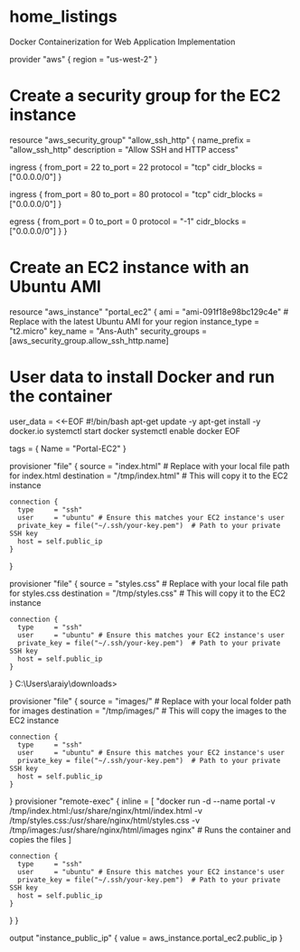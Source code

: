# home_listings
Docker Containerization for Web Application Implementation  

provider "aws" {
  region = "us-west-2"
}

# Create a security group for the EC2 instance

resource "aws_security_group" "allow_ssh_http" {
  name_prefix = "allow_ssh_http"
  description = "Allow SSH and HTTP access"

  ingress {
    from_port   = 22
    to_port     = 22
    protocol    = "tcp"
    cidr_blocks = ["0.0.0.0/0"]
  }

  ingress {
    from_port   = 80
    to_port     = 80
    protocol    = "tcp"
    cidr_blocks = ["0.0.0.0/0"]
  }

  egress {
    from_port   = 0
    to_port     = 0
    protocol    = "-1"
    cidr_blocks = ["0.0.0.0/0"]
  }
}

# Create an EC2 instance with an Ubuntu AMI 
resource "aws_instance" "portal_ec2" {
  ami             = "ami-091f18e98bc129c4e" # Replace with the latest Ubuntu AMI for your region
  instance_type   = "t2.micro" 
  key_name        = "Ans-Auth" 
  security_groups = [aws_security_group.allow_ssh_http.name]

  # User data to install Docker and run the container
  user_data = <<-EOF
              #!/bin/bash
              apt-get update -y
              apt-get install -y docker.io
              systemctl start docker
              systemctl enable docker
              EOF

  tags = {
    Name = "Portal-EC2"
  }

  provisioner "file" {
    source      = "index.html"  # Replace with your local file path for index.html
    destination = "/tmp/index.html"  # This will copy it to the EC2 instance

    connection {
      type     = "ssh"
      user     = "ubuntu" # Ensure this matches your EC2 instance's user
      private_key = file("~/.ssh/your-key.pem")  # Path to your private SSH key
      host = self.public_ip
    }
  }

  provisioner "file" {
    source      = "styles.css"  # Replace with your local file path for styles.css
    destination = "/tmp/styles.css"  # This will copy it to the EC2 instance

    connection {
      type     = "ssh"
      user     = "ubuntu" # Ensure this matches your EC2 instance's user
      private_key = file("~/.ssh/your-key.pem")  # Path to your private SSH key
      host = self.public_ip
    }
  }
   C:\Users\araiy\downloads>

  provisioner "file" {
    source      = "images/"  # Replace with your local folder path for images
    destination = "/tmp/images/"  # This will copy the images to the EC2 instance

    connection {
      type     = "ssh"
      user     = "ubuntu" # Ensure this matches your EC2 instance's user
      private_key = file("~/.ssh/your-key.pem")  # Path to your private SSH key
      host = self.public_ip
    }
  }
  provisioner "remote-exec" {
    inline = [
      "docker run -d --name portal -v /tmp/index.html:/usr/share/nginx/html/index.html -v /tmp/styles.css:/usr/share/nginx/html/styles.css -v /tmp/images:/usr/share/nginx/html/images nginx"  # Runs the container and copies the files
    ]

    connection {
      type     = "ssh"
      user     = "ubuntu" # Ensure this matches your EC2 instance's user
      private_key = file("~/.ssh/your-key.pem")  # Path to your private SSH key
      host = self.public_ip
    }
  }
}


output "instance_public_ip" {
  value = aws_instance.portal_ec2.public_ip
}